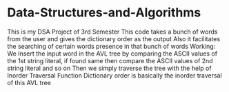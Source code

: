 # Data-Structures-and-Algorithms
This is my DSA Project of 3rd Semester
This code takes a bunch of words from the user and gives the dictionary order as the output
Also it facilitates the searching of certain words presence in that bunch of words
Working:
We Insert the input word in the AVL tree by comparing the ASCII values of the 1st string literal, if found same then compare the ASCII values of 2nd string literal and so on
Then we simply traverse the tree with the help of Inorder Traversal Function 
Dictionary order is basically the inorder traversal of this AVL tree
